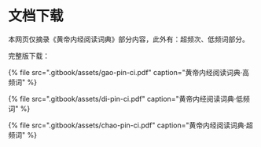 # 文档下载

本网页仅摘录《黄帝内经阅读词典》部分内容，此外有：超频次、低频词部分。

完整版下载：

{% file src=".gitbook/assets/gao-pin-ci.pdf" caption="黄帝内经阅读词典·高频词" %}

{% file src=".gitbook/assets/di-pin-ci.pdf" caption="黄帝内经阅读词典·低频词" %}

{% file src=".gitbook/assets/chao-pin-ci.pdf" caption="黄帝内经阅读词典·超频词" %}





